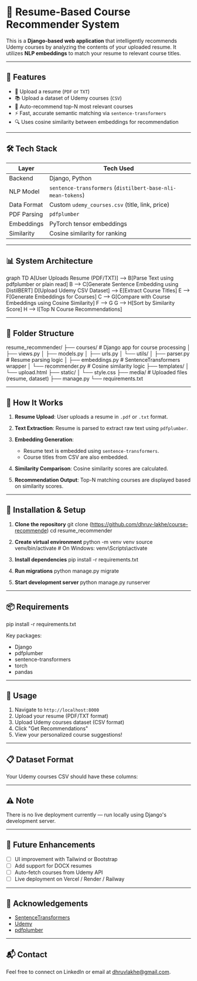 # 🧠 Resume-Based Course Recommender System

This is a **Django-based web application** that intelligently recommends Udemy courses by analyzing the contents of your uploaded resume. It utilizes **NLP embeddings** to match your resume to relevant course titles.

---

## 🚀 Features

- 📄 Upload a resume (`PDF` or `TXT`)
- 📚 Upload a dataset of Udemy courses (`CSV`)
- 🤖 Auto-recommend top-N most relevant courses
- ⚡ Fast, accurate semantic matching via `sentence-transformers`
- 🔍 Uses cosine similarity between embeddings for recommendation

---

## 🛠️ Tech Stack

| Layer        | Tech Used                                     |
|--------------|-----------------------------------------------|
| Backend      | Django, Python                                |
| NLP Model    | `sentence-transformers` (`distilbert-base-nli-mean-tokens`) |
| Data Format  | Custom `udemy_courses.csv` (title, link, price) |
| PDF Parsing  | `pdfplumber`                                  |
| Embeddings   | PyTorch tensor embeddings                     |
| Similarity   | Cosine similarity for ranking                 |

---

## 📊 System Architecture

graph TD
A[User Uploads Resume (PDF/TXT)] --> B[Parse Text using pdfplumber or plain read]
B --> C[Generate Sentence Embedding using DistilBERT]
D[Upload Udemy CSV Dataset] --> E[Extract Course Titles]
E --> F[Generate Embeddings for Courses]
C --> G[Compare with Course Embeddings using Cosine Similarity]
F --> G
G --> H[Sort by Similarity Score]
H --> I[Top N Course Recommendations]



---

## 📁 Folder Structure

resume_recommender/
├── courses/ # Django app for course processing
│ ├── views.py
│ ├── models.py
│ ├── urls.py
│ └── utils/
│ ├── parser.py # Resume parsing logic
│ ├── embeddings.py # SentenceTransformers wrapper
│ └── recommender.py # Cosine similarity logic
├── templates/
│ └── upload.html
├── static/
│ └── style.css
├── media/ # Uploaded files (resume, dataset)
├── manage.py
└── requirements.txt


---

## 🧪 How It Works

1. **Resume Upload**: User uploads a resume in `.pdf` or `.txt` format.

2. **Text Extraction**: Resume is parsed to extract raw text using `pdfplumber`.

3. **Embedding Generation**:
   - Resume text is embedded using `sentence-transformers`.
   - Course titles from CSV are also embedded.

4. **Similarity Comparison**: Cosine similarity scores are calculated.

5. **Recommendation Output**: Top-N matching courses are displayed based on similarity scores.

---

## 🔧 Installation & Setup

1. **Clone the repository**
git clone (https://github.com/dhruv-lakhe/course-recommende)
cd resume_recommender



2. **Create virtual environment**
python -m venv venv
source venv/bin/activate # On Windows: venv\Scripts\activate


3. **Install dependencies**
pip install -r requirements.txt


4. **Run migrations**
python manage.py migrate


5. **Start development server**
python manage.py runserver


---

## 📦 Requirements
pip install -r requirements.txt


Key packages:
- Django
- pdfplumber
- sentence-transformers
- torch
- pandas

---

## 📖 Usage

1. Navigate to `http://localhost:8000`
2. Upload your resume (PDF/TXT format)
3. Upload Udemy courses dataset (CSV format)
4. Click "Get Recommendations"
5. View your personalized course suggestions!

---

## 📋 Dataset Format

Your Udemy courses CSV should have these columns:

---

## ⚠️ Note

There is no live deployment currently — run locally using Django's development server.

---

## 🧠 Future Enhancements

- [ ] UI improvement with Tailwind or Bootstrap
- [ ] Add support for DOCX resumes
- [ ] Auto-fetch courses from Udemy API
- [ ] Live deployment on Vercel / Render / Railway

---

## 🤝 Acknowledgements

- [SentenceTransformers](https://www.sbert.net/)
- [Udemy](https://www.udemy.com/)
- [pdfplumber](https://github.com/jsvine/pdfplumber)

---

## 📬 Contact

Feel free to connect on LinkedIn or email at dhruvlakhe@gmail.com.



